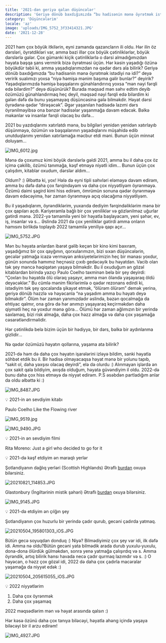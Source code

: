 ```yaml
---
title: '2021-dən geriyə qalan düşüncələr'
description: 'Geriyə dönüb baxdığımızda “bu hadisənin mənə öyrətmək istədiyi nə idi?” deyə veririk sualımızı yoxsa “niyə həmişə mənim başıma gəlir bunlar?” deyirik? Yaşadıqlarımızda həmişə başqalarını günahlandırırıq yoxsa “mən nəyi fərqli edə bilərdim?” deyə düşünürük?'
category: 'Düşüncələrim'
locale: 'az'
image: 'uploads/IMG_5752_3f33414321.JPG'
date: '2021-12-28'
---
```


2021 həm çox böyük itkilərin, eyni zamanda qazancların ili oldu. Hər ilin öz dərsləri, öyrətdikləri var, amma bəzi illər çox böyük çətinliklərlər, böyük dərslərlə gələr. Çox gümanki kiçik çətinliklərlə o dərsi almadığımızdan həyata başqa şans vermirik bizə öyrətməsi üçün. Hər kəsin yaşadığı özünə böyükdür təbii ki, amma yaşadıqlarımızdan nə qədər dərs ala bilirik? Geriyə dönüb baxdığımızda “bu hadisənin mənə öyrətmək istədiyi nə idi?” deyə veririk sualımızı yoxsa “niyə həmişə mənim başıma gəlir bunlar?” deyirik? Yaşadıqlarımızda həmişə başqalarını günahlandırırıq yoxsa “mən nəyi fərqli edə bilərdim?” deyə düşünürük? Burada məqsəd mən səhv edtim deyib özümüzü günahlandırmaq heç deyil, məqsəd nəyi fərqli edə bilərdim ki gələn dəfə də bunu yaşamayaq düşüncəsinə gələ bilməkdir. Həyat dərsi öyrədənə qədər “dirəşəcək”. Əgər yaşanılan hadisədə lazımi dərs öyrənilməyibsə ona bənzər hadisələr yaşanmağa davam edəcək. Bəlkə məkanlar və insanlar fərqli olacaq bu dəfə...

2021 bu yazdıqlarımı xatırlatdı mənə, bu bilgiləri yenidən yenidən xatırlayıb düşünməyə, özümün və başqalarının yaşadıqlarını müşahidə edib unutduqlarımı yenidən xatırlamağa məcbur etdi məni. Bunun üçün minnət doluyam...

![IMG_6012.jpg](uploads/IMG_6012_c0c1841514.jpg)

Mənə də çoxumuz kimi böyük dərslərlə gəldi 2021, amma bu il daha çox öz içimə çəkilib, özümü tanımağa, kəşf etməyə niyətli idim... Bunun üçün çox çalışdım, kitablar oxudum, dərslər aldım...

Oldum? :) Əlbəttə ki, yox! Hələ də eyni tipli səhvləri eləməyə davam edirəm, amma bu dəfə daha çox fərqindəyəm və daha çox niyyətliyəm öyrənməyə. Özümü daimi şagird kimi hiss edirəm, ömrümün sonuna qədər öyrənməyə davam edəcəyimə, hər zaman öyrənməyə açıq olacağıma niyyətliyəm.

Bu il yaşadıqlarım, öyrəndiklərim, yuxarıda dediyim fərqindəliklərim mənə bir çox qapıları açdı. Kariyeramla bağlı bir çox yeniliklər və gözlənilməz uğurlar gətirdi mənə. 2022-yə tamamilə yeni bir həyatla başlayacam, yeni şəhər, ev, iş, insanlar və s... Əslində 2021 də çox yeniliklər gətirdi amma onların hamısını birlikdə toplayıb 2022 tamamilə yeniliyə qapı açır...

![IMG_5752.JPG](uploads/IMG_5752_3f33414321.JPG)

Mən bu həyata anlardan ibarət gəlib keçən bir  kino kimi baxıram, yaşadığımız bir çox qayğının, qorxularımızın, bizi sıxan düşüncələrin, gecələr yatmağa icazə verməyən anksiyetelərimizin heç bir mənası yoxdur, günün sonunda hamımız heçnəsiz çıxıb gedəcəyik bu həyatdan. Vacib olan tək şey məncə həqiqətən yaşaya bilməkdir. Bu il oxuduğum ən gözəl kitablardan birində yazıçı Paulo Coelho təxminən belə bir şey deyirdi: “Çoxları bu həyatda ölü olaraq yaşayır, amma mən öləndə yaşayaraq öldü deyəcəklər.” Bu cümlə mənim fikirlərimlə o qədər rezonans edirdi ki, istədiyim tək şey qocalanda şikayət etmək, “ölürəm ölürəm” demək yerinə, geriyə dönüb həzzlə və həyəcanla “nə yaşadım amma bu həyatı deyə bilməkdir”. Ölüm hər zaman yanımızdadır əslində, bəzən qocalmağa da ehtiyac qalmır, ona görə də hər anımızı yaşayaraq keçirməkdən daha qiymətli heç nə yoxdur mənə görə... Ölümü hər zaman ağlımızın bir yerində saxlamaq, bizi risk almağa, daha çox həzz almağa və daha çox yaşamağa cəsarətləndirməlidir.

Hər çətinlikdə belə bizim üçün bir hədiyyə, bir dərs, bəlkə bir aydınlanma gizlidir...

Nə qədər özümüzü həyatın qollarına, yaşama ata bilirik?

2021-də həm də daha çox həyatın işarələrini izləyə bildim, sanki həyatla söhbət etdik bu il. Bir hadisə olmayacaqsa həyat mənə bir yolunu tapıb, “sakit ol, daha yaxşısı olacaq deyirdi”, elə də olurdu :) Alınmayan işlərdə ən çox sakit qala bildiyim, axışda olduğum, həyata güvəndiyim il oldu. 2022-də bunu daha çox hiss etməyə də niyyət edirəm.
P.S əsəbdən partladığım anlar da oldu əlbəttə ki :)

![IMG_8487.JPG](uploads/IMG_8487_52302f5023.JPG)

💡 2021-in ən sevdiyim kitabı

Paulo Coelho Like the Flowing river

![IMG_9519.jpg](uploads/IMG_9519_6d896608fd.jpg)

![IMG_9490.JPG](uploads/IMG_9490_2c3ac802bb.JPG)

💡 2021-in ən sevdiyim filmi

Rita Moreno: Just a girl who decided to go for it

💡 2021-də kəşf etdiyim ən maraqlı yerlər

Şotlandiyanın dağlıq yerləri (Scottish Highlands) Ətraflı [burdan](https://ganira.net/articles/scottish-highlands) oxuya bilərsiniz.

![20210821_114853.JPG](uploads/20210821_114853_4d35602f2f.JPG)

Glastonbury (İngiltərinin mistik şəhəri) Ətraflı [burdan](https://ganira.net/articles/the-most-mystic-city-of-2021) oxuya bilərsiniz.

![IMG_9145.JPG](uploads/IMG_9145_0a00918271.JPG)

💡 2021-də etdiyim ən çılğın şey

Şotlandiyanın çox huzurlu bir yerində çadır qurub, gecəni çadırda yatmaq.

![20210504_195801303_iOS.JPG](uploads/20210504_195801303_i_OS_29d706ce91.JPG)

Bütün gecə soyuqdan donduq :) Niyə? Bilmədiyimiz çox şey var idi, ilk dəfə idi. Amma nə oldu?Bütün gecəni yata bilmədik arada durub yuxulu-yuxulu, dona-dona ölürdük gülməkdən, sonra yenə yatmağa çalışırdıq və s. Amma öyrəndik, artıq bilirik hansı havada necə çadır qurmaq lazımdır və s. :) O həyəcan, o həzz çox gözəl idi, 2022 də daha çox çadırla macəralar yaşamağa da niyyət edək :)

![20210504_205615055_iOS.JPG](uploads/20210504_205615055_i_OS_5080967288.JPG)

💡 2022 niyyətlərim

1. Daha çox öyrənmək
2. Daha çox yaşamaq

2022 məqsədlərim mən və həyat arasında qalsın :)

Hər kəsə özünü daha çox tanıya biləcəyi, həyatla ahəng içində yaşaya biləcəyi bir il arzu edirəm!

![IMG_4927.JPG](uploads/IMG_4927_fd0338b9b6.JPG)
